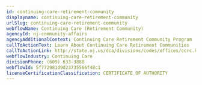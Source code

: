 ```yaml
---
id: continuing-care-retirement-community
displayname: continuing-care-retirement-community
urlSlug: continuing-care-retirement-community
webflowName: Continuing Care (Retirement Community)
agencyId: nj-community-affairs
agencyAdditionalContext: Continuing Care Retirement Community Program
callToActionText: Learn About Continuing Care Retirement Communities
callToActionLink: http://state.nj.us/dca/divisions/codes/offices/ccrc.html
webflowIndustry: Continuing Care
divisionPhone: (609) 633-3888
webflowId: 5f772981d9d23735566f48c1
licenseCertificationClassification: CERTIFICATE OF AUTHORITY
---
```

